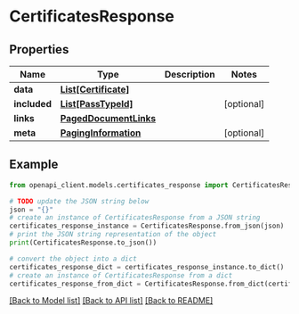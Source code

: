 # CertificatesResponse


## Properties

Name | Type | Description | Notes
------------ | ------------- | ------------- | -------------
**data** | [**List[Certificate]**](Certificate.md) |  | 
**included** | [**List[PassTypeId]**](PassTypeId.md) |  | [optional] 
**links** | [**PagedDocumentLinks**](PagedDocumentLinks.md) |  | 
**meta** | [**PagingInformation**](PagingInformation.md) |  | [optional] 

## Example

```python
from openapi_client.models.certificates_response import CertificatesResponse

# TODO update the JSON string below
json = "{}"
# create an instance of CertificatesResponse from a JSON string
certificates_response_instance = CertificatesResponse.from_json(json)
# print the JSON string representation of the object
print(CertificatesResponse.to_json())

# convert the object into a dict
certificates_response_dict = certificates_response_instance.to_dict()
# create an instance of CertificatesResponse from a dict
certificates_response_from_dict = CertificatesResponse.from_dict(certificates_response_dict)
```
[[Back to Model list]](../README.md#documentation-for-models) [[Back to API list]](../README.md#documentation-for-api-endpoints) [[Back to README]](../README.md)


